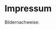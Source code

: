 <!--
---article_info
title: Impressum
author: [author_1]
reviews: [reviewer_1, reviewer_2]
---
-->

# Impressum

Bildernachweise:

